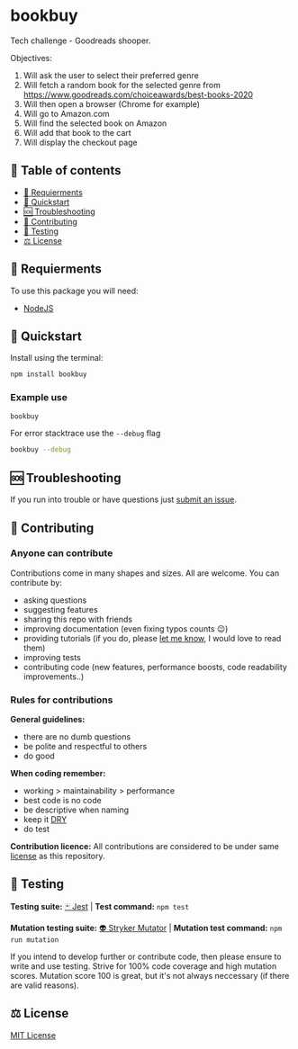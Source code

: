 # bookbuy

Tech challenge - Goodreads shooper.

Objectives:
1. Will ask the user to select their preferred genre
2. Will fetch a random book for the selected genre from
https://www.goodreads.com/choiceawards/best-books-2020
3. Will then open a browser (Chrome for example)
4. Will go to Amazon.com
5. Will find the selected book on Amazon
6. Will add that book to the cart
7. Will display the checkout page

## 🧭 Table of contents

- [🎒 Requierments](#-requierments)
- [🚀 Quickstart](#-quickstart)
- [🆘 Troubleshooting](#-troubleshooting)
- [🤝 Contributing](#-contributing)
- [🧪 Testing](#-testing)
- [⚖️ License](#️-license)

## 🎒 Requierments

To use this package you will need:

- [NodeJS](https://nodejs.org/en/)

## 🚀 Quickstart

Install using the terminal:

```bash
npm install bookbuy
```

### Example use

```bash
bookbuy
```

For error stacktrace use the `--debug` flag
```bash
bookbuy --debug
```

## 🆘 Troubleshooting

If you run into trouble or have questions just [submit an issue](https://github.com/danielcobo/bookbuy/issues).

## 🤝 Contributing

### Anyone can contribute

Contributions come in many shapes and sizes. All are welcome.
You can contribute by:

- asking questions
- suggesting features
- sharing this repo with friends
- improving documentation (even fixing typos counts 😉)
- providing tutorials (if you do, please [let me know](https://twitter.com/danielcobocom), I would love to read them)
- improving tests
- contributing code (new features, performance boosts, code readability improvements..)

### Rules for contributions

**General guidelines:**

- there are no dumb questions
- be polite and respectful to others
- do good

**When coding remember:**

- working > maintainability > performance
- best code is no code
- be descriptive when naming
- keep it [DRY](https://en.wikipedia.org/wiki/Don%27t_repeat_yourself)
- do test

**Contribution licence:**
All contributions are considered to be under same [license](#️-license) as this repository.

## 🧪 Testing

**Testing suite:** [🃏 Jest](https://jestjs.io) | **Test command:** `npm test`

**Mutation testing suite:** [👽 Stryker Mutator](https://stryker-mutator.io) | **Mutation test command:** `npm run mutation`

If you intend to develop further or contribute code, then please ensure to write and use testing. Strive for 100% code coverage and high mutation scores. Mutation score 100 is great, but it's not always neccessary (if there are valid reasons).

## ⚖️ License

[MIT License](https://github.com/danielcobo/bookbuy/blob/master/LICENSE.md)
